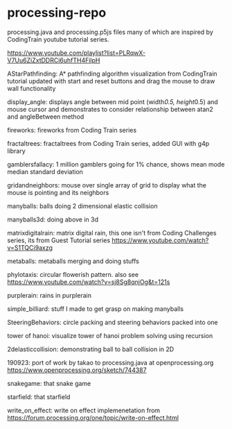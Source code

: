 # processing-repo
processing.java and processing.p5js files many of which are inspired by CodingTrain youtube tutorial series.

https://www.youtube.com/playlist?list=PLRqwX-V7Uu6ZiZxtDDRCi6uhfTH4FilpH

AStarPathfinding: A* pathfinding algorithm visualization from CodingTrain tutorial updated with start and reset buttons and drag the mouse to draw wall functionality 

display_angle: displays angle between mid point (width*0.5, height*0.5) and mouse cursor and demonstrates to consider relationship between atan2 and angleBetween method

fireworks: fireworks from Coding Train series

fractaltrees: fractaltrees from Coding Train series, added GUI with g4p library

gamblersfallacy: 1 million gamblers going for 1% chance, shows mean mode median standard deviation

gridandneighbors: mouse over single array of grid to display what the mouse is pointing and its neighbors

manyballs: balls doing 2 dimensional elastic collision

manyballs3d: doing above in 3d

matrixdigitalrain: matrix digital rain, this one isn't from Coding Challenges series, its from Guest Tutorial series https://www.youtube.com/watch?v=S1TQCi9axzg

metaballs: metaballs merging and doing stuffs

phylotaxis: circular flowerish pattern. also see https://www.youtube.com/watch?v=sj8Sg8qnjOg&t=121s

purplerain: rains in purplerain

simple_billiard: stuff I made to get grasp on making manyballs

SteeringBehaviors: circle packing and steering behaviors packed into one

tower of hanoi: visualize tower of hanoi problem solving using recursion

2delasticcollision: demonstrating ball to ball collision in 2D

190923: port of work by takao to processing.java at openprocessing.org https://www.openprocessing.org/sketch/744387

snakegame: that snake game

starfield: that starfield

write_on_effect: write on effect implemenetation from https://forum.processing.org/one/topic/write-on-effect.html